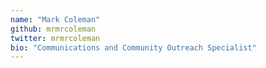 ```yaml
---
name: "Mark Coleman"
github: mrmrcoleman
twitter: mrmrcoleman
bio: "Communications and Community Outreach Specialist"
---
```

